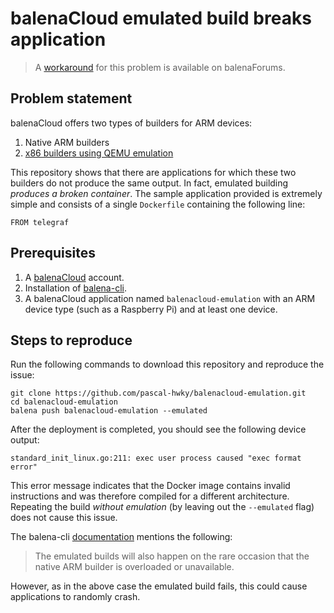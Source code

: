# balenaCloud emulated build breaks application

 > A [workaround](https://forums.balena.io/t/balenacloud-emulated-build-breaks-application/194951/9?u=pdboef) for this problem is available on balenaForums.

## Problem statement

balenaCloud offers two types of builders for ARM devices:

 1. Native ARM builders
 2. [x86 builders using QEMU emulation](https://www.balena.io/docs/learn/deploy/deployment/#--emulated--e)

This repository shows that there are applications for which these two builders do not produce the same output. In fact, emulated building *produces a broken container*. The sample application provided is extremely simple and consists of a single `Dockerfile` containing the following line:

```
FROM telegraf
```

## Prerequisites

 1. A [balenaCloud](https://dashboard.balena-cloud.com/) account.
 2. Installation of [balena-cli](https://github.com/balena-io/balena-cli).
 3. A balenaCloud application named `balenacloud-emulation` with an ARM device type (such as a Raspberry Pi) and at least one device.

## Steps to reproduce

Run the following commands to download this repository and reproduce the issue:

```
git clone https://github.com/pascal-hwky/balenacloud-emulation.git
cd balenacloud-emulation
balena push balenacloud-emulation --emulated
```

After the deployment is completed, you should see the following device output:

```
standard_init_linux.go:211: exec user process caused "exec format error"
```

This error message indicates that the Docker image contains invalid instructions and was therefore compiled for a different architecture. Repeating the build *without emulation* (by leaving out the `--emulated` flag) does not cause this issue.

The balena-cli [documentation](https://www.balena.io/docs/learn/deploy/deployment/#--emulated--e) mentions the following:

 > The emulated builds will also happen on the rare occasion that the native ARM builder is overloaded or unavailable.

However, as in the above case the emulated build fails, this could cause applications to randomly crash.